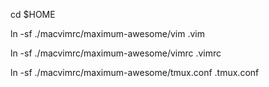 
cd $HOME

ln -sf ./macvimrc/maximum-awesome/vim .vim

ln -sf ./macvimrc/maximum-awesome/vimrc .vimrc

ln -sf ./macvimrc/maximum-awesome/tmux.conf .tmux.conf

